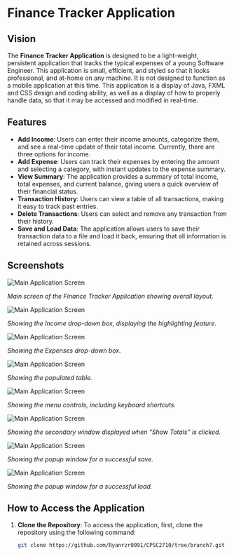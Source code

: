 # Finance Tracker Application

## Vision
The **Finance Tracker Application** is designed to be a light-weight, persistent application that tracks the typical
expenses of a young Software Engineer. This application is small, efficient, and styled so that
it looks professional, and at-home on any machine. It is not designed to function as a mobile
application at this time. This application is a display of Java, FXML and CSS design and coding ability, as well
as a display of how to properly handle data, so that it may be accessed and modified in real-time.

## Features
- **Add Income**: Users can enter their income amounts, categorize them, and see a real-time update of their total income.
  Currently, there are three options for income.
- **Add Expense**: Users can track their expenses by entering the amount and selecting a category,
  with instant updates to the expense summary.
- **View Summary**: The application provides a summary of total income, total expenses, and current balance,
  giving users a quick overview of their financial status.
- **Transaction History**: Users can view a table of all transactions, making it easy to track past entries.
- **Delete Transactions**: Users can select and remove any transaction from their history.
- **Save and Load Data**: The application allows users to save their transaction data to a file and load it back,
  ensuring that all information is retained across sessions.

## Screenshots
![Main Application Screen](images/1.png)

*Main screen of the Finance Tracker Application showing overall layout.*



![Main Application Screen](images/2.png)

*Showing the Income drop-down box, displaying the highlighting feature.*



![Main Application Screen](images/3.png)

*Showing the Expenses drop-down box.*



![Main Application Screen](images/4.png)

*Showing the populated table.*



![Main Application Screen](images/6.png)

*Showing the menu controls, including keyboard shortcuts.*



![Main Application Screen](images/7.png)

*Showing the secondary window displayed when "Show Totals" is clicked.*



![Main Application Screen](images/8.png)

*Showing the popup window for a successful save.*



![Main Application Screen](images/9.png)

*Showing the popup window for a successful load.*

## How to Access the Application
1. **Clone the Repository**:
   To access the application, first, clone the repository using the following command:
   ```bash
   git clone https://github.com/Ryanrzr0091/CPSC2710/tree/branch7.git